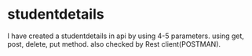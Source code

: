 # studentdetails
I have created a studentdetails in api by using 4-5 parameters. using get, post, delete, put method. also checked by Rest client(POSTMAN).
